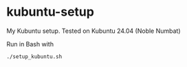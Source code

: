 # kubuntu-setup

My Kubuntu setup. Tested on Kubuntu 24.04 (Noble Numbat)

Run in Bash with
```
./setup_kubuntu.sh
```